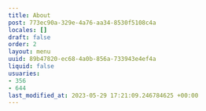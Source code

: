 ```yaml
---
title: About
post: 773ec90a-329e-4a76-aa34-8530f5108c4a
locales: []
draft: false
order: 2
layout: menu
uuid: 89b47820-ec68-4a0b-856a-733943e4ef4a
liquid: false
usuaries:
- 356
- 644
last_modified_at: 2023-05-29 17:21:09.246784625 +00:00
---
```


